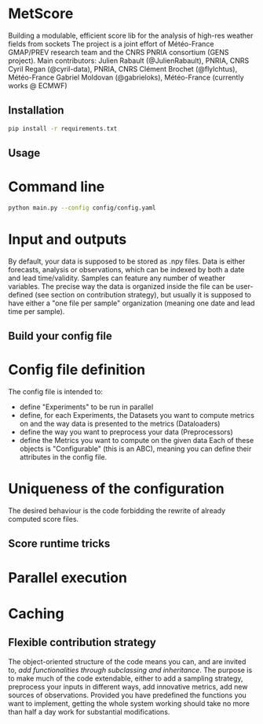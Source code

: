 # MetScore

Building a modulable, efficient score lib for the analysis of high-res weather fields from sockets
The project is a joint effort of Météo-France GMAP/PREV research team and the CNRS PNRIA consortium (GENS project).
Main contributors:
 Julien Rabault (@JulienRabault), PNRIA, CNRS
 Cyril Regan (@cyril-data), PNRIA, CNRS
 Clément Brochet (@flyIchtus), Météo-France
 Gabriel Moldovan (@gabrieloks), Météo-France (currently works @ ECMWF)
 
## Installation

```bash
pip install -r requirements.txt
```

## Usage
# Command line
```bash
python main.py --config config/config.yaml
```
# Input and outputs
By default, your data is supposed to be stored as .npy files. Data is either forecasts, analysis or observations, which can be indexed by both a date and lead time/validity. Samples can feature any number of weather variables.
The precise way the data is organized inside the file can be user-defined (see section on contribution strategy), but usually it is supposed to have either a "one file per sample" organization (meaning one date and lead time per sample).

## Build your config file

# Config file definition
The config file is intended to:
- define "Experiments" to be run in parallel
- define, for each Experiments, the Datasets you want to compute metrics on and the way data is presented to the metrics (Dataloaders)
- define the way you want to preprocess your data (Preprocessors)
- define the Metrics you want to compute on the given data
Each of these objects is "Configurable" (this is an ABC), meaning you can define their attributes in the config file.

# Uniqueness of the configuration
The desired behaviour is the code forbidding the rewrite of already computed score files.


## Score runtime tricks

# Parallel execution

# Caching

## Flexible contribution strategy

The object-oriented structure of the code means you can, and are invited to, *add functionalities through subclassing and inheritance*.
The purpose is to make much of the code extendable, either to add a sampling strategy, preprocess your inputs in different ways, add innovative metrics, add new sources of observations.
Provided you have predefined the functions you want to implement, getting the whole system working should take no more than half a day work for substantial modifications.

##
